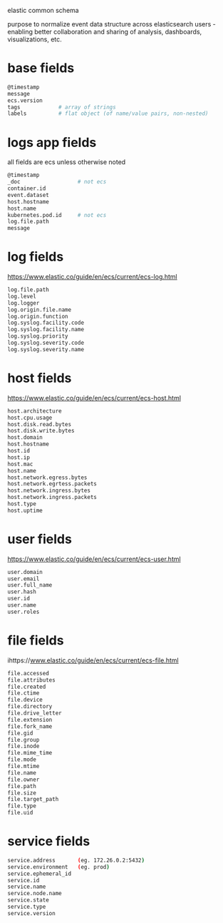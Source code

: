 



elastic common schema


purpose
to normalize event data structure across elasticsearch users - enabling better collaboration and sharing of analysis, dashboards, visualizations, etc.


# base fields

```bash
@timestamp
message
ecs.version
tags            # array of strings
labels          # flat object (of name/value pairs, non-nested)

```


# logs app fields
all fields are ecs unless otherwise noted

```bash
@timestamp
_doc                  # not ecs
container.id 
event.dataset
host.hostname
host.name
kubernetes.pod.id     # not ecs
log.file.path
message
```


# log fields
https://www.elastic.co/guide/en/ecs/current/ecs-log.html

```bash
log.file.path
log.level
log.logger
log.origin.file.name
log.origin.function
log.syslog.facility.code
log.syslog.facility.name
log.syslog.priority
log.syslog.severity.code
log.syslog.severity.name
```


# host fields
https://www.elastic.co/guide/en/ecs/current/ecs-host.html

```bash
host.architecture
host.cpu.usage
host.disk.read.bytes
host.disk.write.bytes
host.domain
host.hostname
host.id
host.ip
host.mac
host.name
host.network.egress.bytes
host.network.egrtess.packets
host.network.ingress.bytes
host.network.ingress.packets
host.type
host.uptime
```

# user fields
https://www.elastic.co/guide/en/ecs/current/ecs-user.html
```bash
user.domain
user.email
user.full_name
user.hash
user.id
user.name
user.roles
```

# file fields
ihttps://www.elastic.co/guide/en/ecs/current/ecs-file.html
```bash
file.accessed
file.attributes
file.created
file.ctime
file.device
file.directory
file.drive_letter
file.extension
file.fork_name
file.gid
file.group
file.inode
file.mime_time
file.mode
file.mtime
file.name
file.owner
file.path
file.size
file.target_path
file.type
file.uid
```

# service fields

```bash
service.address       (eg. 172.26.0.2:5432)
service.environment   (eg. prod)
service.ephemeral_id
service.id
service.name
service.node.name
service.state
service.type
service.version
```


